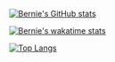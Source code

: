 [![Bernie's GitHub stats](https://github-readme-stats.vercel.app/api?username=chobobdev)](https://github.com/anuraghazra/github-readme-stats)

[![Bernie's wakatime stats](https://github-readme-stats.vercel.app/api/wakatime?username=chobobdev)](https://github.com/anuraghazra/github-readme-stats)

[![Top Langs](https://github-readme-stats.vercel.app/api/top-langs/?username=chobobdev&layout=compact)](https://github.com/anuraghazra/github-readme-stats)
